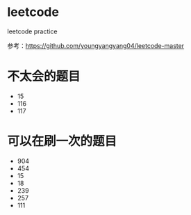 # leetcode
leetcode practice

参考：https://github.com/youngyangyang04/leetcode-master

# 不太会的题目
- 15
- 116
- 117

# 可以在刷一次的题目
- 904
- 454
- 15
- 18
- 239
- 257
- 111